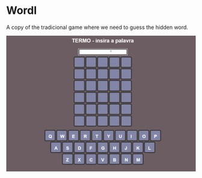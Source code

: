 # Wordl

A copy of the tradicional game where we need to guess the hidden word.

![Demonstração](Animation.gif)
